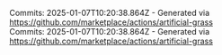 Commits: 2025-01-07T10:20:38.864Z - Generated via https://github.com/marketplace/actions/artificial-grass
<br>
Commits: 2025-01-07T10:20:38.864Z - Generated via https://github.com/marketplace/actions/artificial-grass
<br>
